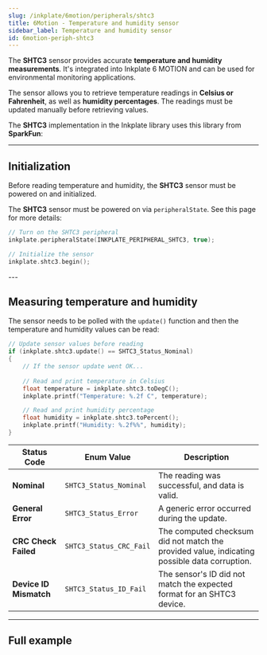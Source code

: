 ```yaml
---
slug: /inkplate/6motion/peripherals/shtc3
title: 6Motion - Temperature and humidity sensor
sidebar_label: Temperature and humidity sensor
id: 6motion-periph-shtc3
---
```



The **SHTC3** sensor provides accurate **temperature and humidity measurements**. It's integrated into Inkplate 6 MOTION and can be used for environmental monitoring applications. 

<CenteredImage src="/img/inkplate_6_motion/6motion_shtc3.jpg" alt="SHTC3 temperature and humidity sensor" caption="SHTC3 on the Inkplate 6 MOTION" width="600px" />

The sensor allows you to retrieve temperature readings in **Celsius or Fahrenheit**, as well as **humidity percentages**. The readings must be updated manually before retrieving values.

<InfoBox>The **SHTC3** implementation in the Inkplate library uses this library from **SparkFun**:<QuickLink 
  title="SparkFun SHTC3 Humidity and Temperature Sensor Library" 
  description="The original library which is included in the Inkplate 6 MOTION library"
  url="https://github.com/sparkfun/SparkFun_SHTC3_Arduino_Library"/></InfoBox>

---

## Initialization

Before reading temperature and humidity, the **SHTC3** sensor must be powered on and initialized.

<InfoBox>The **SHTC3** sensor must be powered on via `peripheralState`. See this page for more details: <QuickLink 
  title="Peripheral basics" 
  description="How to power peripherals on and off on Inkplate 6 MOTION"
  url="/inkplate/6motion/peripherals/introduction#powering-on" 
/></InfoBox>

```cpp
// Turn on the SHTC3 peripheral
inkplate.peripheralState(INKPLATE_PERIPHERAL_SHTC3, true);

// Initialize the sensor
inkplate.shtc3.begin();
```
<FunctionDocumentation functionName="inkplate.shtc3.begin()" description="Initializes the SHTC3 sensor and prepares it for measurement." returnDescription="Returns true if initialization was successful, false otherwise." />
---

## Measuring temperature and humidity



The sensor needs to be polled with the `update()` function and then the temperature and humidity values can be read:    

```cpp
// Update sensor values before reading
if (inkplate.shtc3.update() == SHTC3_Status_Nominal)
{
    // If the sensor update went OK...
    
    // Read and print temperature in Celsius
    float temperature = inkplate.shtc3.toDegC();
    inkplate.printf("Temperature: %.2f C", temperature);

    // Read and print humidity percentage
    float humidity = inkplate.shtc3.toPercent();
    inkplate.printf("Humidity: %.2f%%", humidity);
}
```

<FunctionDocumentation functionName="inkplate.shtc3.update()" description="Forces a sensor reading update. This must be called before retrieving temperature or humidity values." returnDescription="Returns an `SHTC3_Status_TypeDef` indicating success or failure. See below for a table of these values." />

| Status Code            | Enum Value              | Description                                                                                  |
| ---------------------- | ----------------------- | -------------------------------------------------------------------------------------------- |
| **Nominal**            | `SHTC3_Status_Nominal`  | The reading was successful, and data is valid.                                               |
| **General Error**      | `SHTC3_Status_Error`    | A generic error occurred during the update.                                                  |
| **CRC Check Failed**   | `SHTC3_Status_CRC_Fail` | The computed checksum did not match the provided value, indicating possible data corruption. |
| **Device ID Mismatch** | `SHTC3_Status_ID_Fail`  | The sensor's ID did not match the expected format for an SHTC3 device.                       |

<FunctionDocumentation functionName="inkplate.shtc3.toDegC()" description="Retrieves the latest measured temperature in degrees Celsius." returnDescription="Returns the temperature as a float in °C." />

<FunctionDocumentation functionName="inkplate.shtc3.toDegF()" description="Retrieves the latest measured temperature in degrees Fahrenheit." returnDescription="Returns the temperature as a float in °F." />

<FunctionDocumentation functionName="inkplate.shtc3.toPercent()" description="Retrieves the latest measured humidity percentage." returnDescription="Returns the humidity as a float in %." />

---

## Full example

<QuickLink 
  title="Inkplate_6_MOTION_TempSensor.ino" 
  description="Full example of reading temperature and humidity from SHTC3 and printing them out on Inkplate 6 MOTION"
  url="https://github.com/SolderedElectronics/Inkplate_Motion_Arduino_Library/blob/main/examples/Inkplate6Motion/Advanced/Sensors_Other/Inkplate_6_MOTION_TempSensor/Inkplate_6_MOTION_TempSensor.ino" 
/>